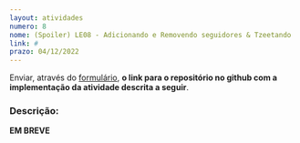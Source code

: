 ```yaml
---
layout: atividades
numero: 8
nome: (Spoiler) LE08 - Adicionando e Removendo seguidores & Tzeetando
link: #
prazo: 04/12/2022 
---
```


Enviar, através do <a href="{{ page.link }}" target="_blank">formulário</a>, **o link para o repositório no github com a implementação da atividade descrita a seguir**. 

### Descrição:

**EM BREVE**
